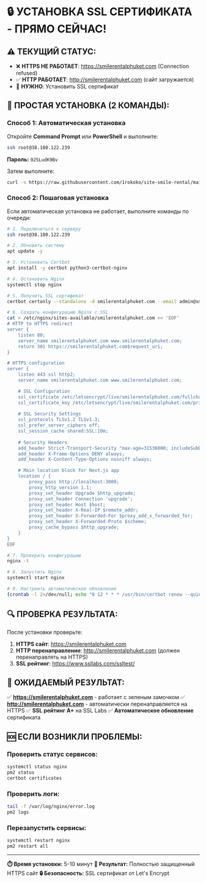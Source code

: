 # 🔒 УСТАНОВКА SSL СЕРТИФИКАТА - ПРЯМО СЕЙЧАС!

## ⚠️ ТЕКУЩИЙ СТАТУС:
- ❌ **HTTPS НЕ РАБОТАЕТ**: https://smilerentalphuket.com (Connection refused)
- ✅ **HTTP РАБОТАЕТ**: http://smilerentalphuket.com (сайт загружается)
- 🔧 **НУЖНО**: Установить SSL сертификат

## 🚀 ПРОСТАЯ УСТАНОВКА (2 КОМАНДЫ):

### Способ 1: Автоматическая установка
Откройте **Command Prompt** или **PowerShell** и выполните:

```bash
ssh root@38.180.122.239
```
**Пароль:** `925LudK9Bv`

Затем выполните:
```bash
curl -s https://raw.githubusercontent.com/1rokoko/site-smile-rental/main/quick-ssl-setup.sh | bash
```

### Способ 2: Пошаговая установка
Если автоматическая установка не работает, выполните команды по очереди:

```bash
# 1. Подключиться к серверу
ssh root@38.180.122.239

# 2. Обновить систему
apt update -y

# 3. Установить Certbot
apt install -y certbot python3-certbot-nginx

# 4. Остановить Nginx
systemctl stop nginx

# 5. Получить SSL сертификат
certbot certonly --standalone -d smilerentalphuket.com --email admin@smilerentalphuket.com --agree-tos --non-interactive

# 6. Создать конфигурацию Nginx с SSL
cat > /etc/nginx/sites-available/smilerentalphuket.com << 'EOF'
# HTTP to HTTPS redirect
server {
    listen 80;
    server_name smilerentalphuket.com www.smilerentalphuket.com;
    return 301 https://smilerentalphuket.com$request_uri;
}

# HTTPS configuration
server {
    listen 443 ssl http2;
    server_name smilerentalphuket.com www.smilerentalphuket.com;

    # SSL Configuration
    ssl_certificate /etc/letsencrypt/live/smilerentalphuket.com/fullchain.pem;
    ssl_certificate_key /etc/letsencrypt/live/smilerentalphuket.com/privkey.pem;
    
    # SSL Security Settings
    ssl_protocols TLSv1.2 TLSv1.3;
    ssl_prefer_server_ciphers off;
    ssl_session_cache shared:SSL:10m;
    
    # Security Headers
    add_header Strict-Transport-Security "max-age=31536000; includeSubDomains" always;
    add_header X-Frame-Options DENY always;
    add_header X-Content-Type-Options nosniff always;

    # Main location block for Next.js app
    location / {
        proxy_pass http://localhost:3000;
        proxy_http_version 1.1;
        proxy_set_header Upgrade $http_upgrade;
        proxy_set_header Connection 'upgrade';
        proxy_set_header Host $host;
        proxy_set_header X-Real-IP $remote_addr;
        proxy_set_header X-Forwarded-For $proxy_add_x_forwarded_for;
        proxy_set_header X-Forwarded-Proto $scheme;
        proxy_cache_bypass $http_upgrade;
    }
}
EOF

# 7. Проверить конфигурацию
nginx -t

# 8. Запустить Nginx
systemctl start nginx

# 9. Настроить автоматическое обновление
(crontab -l 2>/dev/null; echo "0 12 * * * /usr/bin/certbot renew --quiet --nginx") | crontab -
```

## 🔍 ПРОВЕРКА РЕЗУЛЬТАТА:

После установки проверьте:
1. **HTTPS сайт**: https://smilerentalphuket.com
2. **HTTP перенаправление**: http://smilerentalphuket.com (должен перенаправлять на HTTPS)
3. **SSL рейтинг**: https://www.ssllabs.com/ssltest/

## 🎯 ОЖИДАЕМЫЙ РЕЗУЛЬТАТ:

✅ **https://smilerentalphuket.com** - работает с зеленым замочком
✅ **http://smilerentalphuket.com** - автоматически перенаправляется на HTTPS
✅ **SSL рейтинг A+** на SSL Labs
✅ **Автоматическое обновление** сертификата

## 🆘 ЕСЛИ ВОЗНИКЛИ ПРОБЛЕМЫ:

### Проверить статус сервисов:
```bash
systemctl status nginx
pm2 status
certbot certificates
```

### Проверить логи:
```bash
tail -f /var/log/nginx/error.log
pm2 logs
```

### Перезапустить сервисы:
```bash
systemctl restart nginx
pm2 restart all
```

---

**⏱️ Время установки:** 5-10 минут
**🎯 Результат:** Полностью защищенный HTTPS сайт
**🔒 Безопасность:** SSL сертификат от Let's Encrypt
